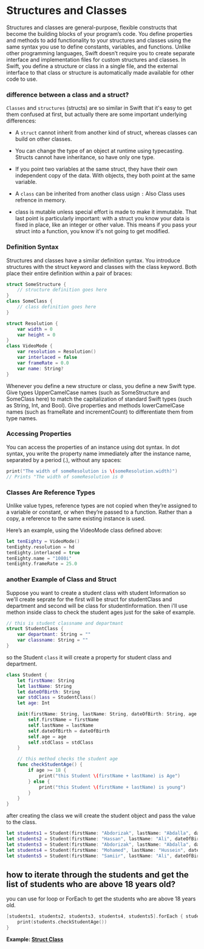 # Structures and Classes
Structures and classes are general-purpose, flexible constructs that become the building blocks of your program’s code. You define properties and methods to add functionality to your structures and classes using the same syntax you use to define constants, variables, and functions.
Unlike other programming languages, Swift doesn’t require you to create separate interface and implementation files for custom structures and classes. In Swift, you define a structure or class in a single file, and the external interface to that class or structure is automatically made available for other code to use.

### difference between a class and a struct?
`Classes` and `structures` (structs) are so similar in Swift that it's easy to get them confused at first, but actually there are some important underlying differences:
- A `struct` cannot inherit from another kind of struct, whereas classes can build on other classes.
- You can change the type of an object at runtime using typecasting. Structs cannot have inheritance, so have only one type.
- If you point two variables at the same struct, they have their own independent copy of the data. With objects, they both point at the same variable.

- A `class` can be inherited from another class usign `:` Also Class uses refrence in memory.
- class is mutable unless special effort is made to make it immutable.
That last point is particularly important: with a struct you know your data is fixed in place, like an integer or other value. This means if you pass your struct into a function, you know it's not going to get modified.

### Definition Syntax
Structures and classes have a similar definition syntax. You introduce structures with the struct keyword and classes with the class keyword. Both place their entire definition within a pair of braces:

```swift
struct SomeStructure {
    // structure definition goes here
}
class SomeClass {
    // class definition goes here
}
```

```swift
struct Resolution {
    var width = 0
    var height = 0
}
class VideoMode {
    var resolution = Resolution()
    var interlaced = false
    var frameRate = 0.0
    var name: String?
}
```
Whenever you define a new structure or class, you define a new Swift type. Give types UpperCamelCase names (such as SomeStructure and SomeClass here) to match the capitalization of standard Swift types (such as String, Int, and Bool). Give properties and methods lowerCamelCase names (such as frameRate and incrementCount) to differentiate them from type names.

### Accessing Properties

You can access the properties of an instance using dot syntax. In dot syntax, you write the property name immediately after the instance name, separated by a period (.), without any spaces:

```swift
print("The width of someResolution is \(someResolution.width)")
// Prints "The width of someResolution is 0
```

### Classes Are Reference Types

Unlike value types, reference types are not copied when they’re assigned to a variable or constant, or when they’re passed to a function. Rather than a copy, a reference to the same existing instance is used.

Here’s an example, using the VideoMode class defined above:

```swift
let tenEighty = VideoMode()
tenEighty.resolution = hd
tenEighty.interlaced = true
tenEighty.name = "1080i"
tenEighty.frameRate = 25.0
```

### another Example of Class and Struct
Suppose you want to create a student class with student Information so we'll create seprate for the first will be struct for studentClass and department and second will be class for studentInformation. then i'll use methon inside class to check the student ages just for the sake of example.

```swift
// this is student classname and departmant
struct StudentClass {
    var departmant: String = ""
    var classname: String = ""
}
```
so the Student `class` it will create a property for student class and department.

```swift
class Student {
    let firstName: String
    let lastName: String
    let dateOfBirth: String
    var stdClass = StudentClass()
    let age: Int

    init(firstName: String, lastName: String, dateOfBirth: String, age: Int, stdClass: StudentClass) {
        self.firstName = firstName
        self.lastName = lastName
        self.dateOfBirth = dateOfBirth
        self.age = age
        self.stdClass = stdClass
    }

    // this method checks the student age
    func checkStudentAge() {
        if age >= 18 {
            print("this Student \(firstName + lastName) is Age")
        } else {
            print("this Student \(firstName + lastName) is young")
        }
    }
}
```
after creating the class we will create the student object and pass the value to the class.

```swift
let students1 = Student(firstName: "Abdorizak", lastName: "Abdalla", dateOfBirth: "1998", age: 18, stdClass: StudentClass(departmant: "Primary", classname: "Class B"))
let students2 = Student(firstName: "Hassan", lastName: "Ali", dateOfBirth: "1998", age: 14, stdClass: StudentClass(departmant: "Primary", classname: "Class C"))
let students3 = Student(firstName: "Abdorizak", lastName: "Abdalla", dateOfBirth: "1998", age: 22, stdClass: StudentClass(departmant: "Primary", classname: "Class B"))
let students4 = Student(firstName: "Mohamed", lastName: "Hussein", dateOfBirth: "1998", age: 17, stdClass: StudentClass(departmant: "Primary", classname: "Class A"))
let students5 = Student(firstName: "Samiir", lastName: "Ali", dateOfBirth: "1998", age: 19, stdClass: StudentClass(departmant: "Primary", classname: "Class A"))
```

## how to iterate through the students and get the list of students who are above 18 years old?
you can use for loop or ForEach to get the students who are above 18 years old.

```swift
[students1, students2, students3, students4, students5].forEach { students in
    print(students.checkStudentAge())
}
```

**Example: [Struct Class](./Structures%26Class.playground/Contents.swift)**
